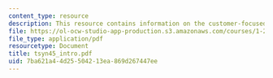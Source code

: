 ```yaml
---
content_type: resource
description: This resource contains information on the customer-focused transit.
file: https://ol-ocw-studio-app-production.s3.amazonaws.com/courses/1-259j-transit-management-fall-2006/7ba621a44d25504213ea869d267447ee_tsyn45_intro.pdf
file_type: application/pdf
resourcetype: Document
title: tsyn45_intro.pdf
uid: 7ba621a4-4d25-5042-13ea-869d267447ee
---
```

